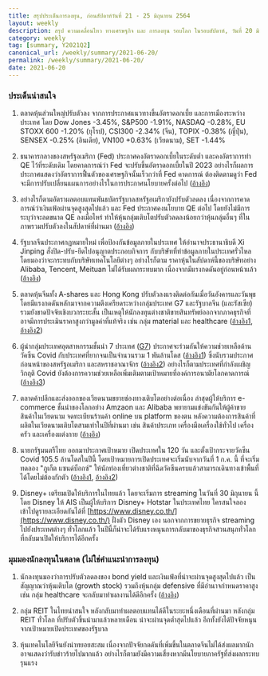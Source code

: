 ```yaml
---
title: สรุปประเด็นการลงทุน, ก่อนสัปดาห์วันที่ 21 - 25 มิถุนายน 2564
layout: weekly
description: สรุป ความเคลื่อนไหว ทางเศรษฐกิจ และ การลงทุน รอบโลก ในรอบสัปดาห์, วันที่ 20 มิถุนายน 2564
category: weekly
tag: [summary, Y2021Q2]
canonical_url: /weekly/summary/2021-06-20/
permalink: /weekly/summary/2021-06-20/
date: 2021-06-20
---
```


### ประเด็นน่าสนใจ

1. ตลาดหุ้นส่วนใหญ่ปรับตัวลง จากการประกาศแนวทางขึ้นอัตราดอกเบี้ย และการเมืองระหว่างประเทศ โดย Dow Jones -3.45%, S&P500 -1.91%, NASDAQ -0.28%, EU STOXX 600 -1.20% (ยุโรป), CSI300 -2.34% (จีน), TOPIX -0.38% (ญี่ปุ่น), SENSEX -0.25% (อินเดีย), VN100 +0.63% (เวียดนาม), SET -1.44%

2. ธนาคารกลางของสหรัฐอเมริกา (Fed) ประกาศคงอัตราดอกเบี้ยในระดับต่ำ และคงอัตราการทำ QE ไว้ที่ระดับเดิม โดยคาดการณ์ว่า Fed จะปรับขึ้นอัตราดอกเบี้ยในปี 2023 อย่างไรก็ผลการประกาศแสดงว่าอัตราการฟื้นตัวของเศรษฐกิจนั้นเร็วกว่าที่ Fed คาดการณ์ ต้องติดตามดูว่า Fed จะมีการปรับเปลี่ยนแผนการอย่างไรในการประกาศนโยบายครั้งต่อไป ([อ้างอิง](https://www.cnbc.com/2021/06/16/the-federal-reserve-now-forecasts-at-least-two-rate-hikes-by-the-end-of-2023.html)) 

3. อย่างไรก็ตามอัตราผลตอบแทนพันธบัตรรัฐบาลสหรัฐอเมริกายังปรับตัวลดลง เนื่องจากการคาดการณ์ว่าเงินเฟ้อผ่านจุดสูงสุดไปแล้ว และ Fed ประกาศคงนโยบาย QE ต่อไป โดยยังไม่มีการระบุว่าจะลดขนาด QE ลงเมื่อไหร่ ทำให้หุ้นกลุ่มเติบโตปรับตัวลดลงน้อยกว่าหุ้นกลุ่มอื่นๆ ที่ในภาพรวมปรับตัวลงในสัปดาห์ที่ผ่านมา ([อ้างอิง](https://www.reuters.com/article/usa-stocks-weekahead-idUSL2N2NZ1P4))

4. รัฐบาลจีนประกาศกฏหมายใหม่ เพื่อป้องกันข้อมูลภายในประเทศ ให้อำนาจประธานาธิบดี Xi Jinping สั่งปิด-ปรับ-ยึดไปอนุญาตประกอบกิจการ กับบริษัทที่ทำข้อมูลภายในประเทศรั่วไหล โดยมองว่าจะกระทบกับบริษัทเทคโนโลยีต่างๆ อย่างไรก็ตาม ราคาหุ้นในสัปดาห์นี้ของบริษัทอย่าง Alibaba, Tencent, Meituan ไม่ได้รับผลกระทบมาก เนื่องจากมีแรงกดดันอยู่ก่อนหน้าแล้ว ([อ้างอิง](https://www.straitstimes.com/asia/east-asia/chinas-new-data-law-gives-xi-the-power-to-shut-down-tech-firms))

5. ตลาดหุ้นจีนทั้ง A-shares และ Hong Kong ปรับตัวลงแรงติดต่อกันเมื่อวันอังคารและวันพุธ โดยมีแรงกดดันหลักมาจากความตึงเครียดระหว่างกลุ่มประเทศ G7 และรัฐบาลจีน (และรัสเซีย) รวมยังขาดปัจจัยเชิงบวกระยะสั้น เป็นเหตุให้นักลงทุนต่างชาติขายสินทรัพย์ออกจากภาคธุรกิจที่อาจมีการประเมินราคาสูงกว่ามูลค่าที่แท้จริง เช่น กลุ่ม material และ healthcare ([อ้างอิง1](https://www.reuters.com/article/china-stocks-midday-idUSL3N2NX1DU), [อ้างอิง2](https://www.reuters.com/article/china-stocks-close/china-shares-end-lower-as-material-firms-foreign-outflow-concerns-weigh-idUSAZN01A4UK)) 

6. ผู้นำกลุ่มประเทศอุตสาหกรรมชั้นนำ 7 ประเทศ ([G7](https://en.wikipedia.org/wiki/Group_of_Seven)) ประกาศจะร่วมกันให้ความช่วยเหลือด้านวัคซีน Covid กับประเทศที่ยากจนเป็นจำนวนรวม 1 พันล้านโดส ([อ้างอิง1](https://www.bbc.com/news/uk-57461640)) ซึ่งนับรวมประกาศก่อนหน้าของสหรัฐอเมริกา และสหราชอาณาจักร ([อ้างอิง2](https://www.moneymattersthailand.com/weekly/summary/2021-06-13/)) อย่างไรก็ตามประเทศที่กำลังเผชิญวิกฤติ Covid ยังต้องการความช่วยเหลือเพิ่มเติมตามเป้าหมายที่องค์การอนามัยโลกคาดการณ์ ([อ้างอิง3](https://www.bbc.com/news/57427877))

7. ตลาดค้าปลีกและส่งออกของเวียดนามขยายช่องทางเติบโตอย่างต่อเนื่อง ล่าสุดผู้ให้บริการ e-commerce ชั้นนำของโลกอย่าง Amzaon และ Alibaba พยายามแข่งขันกันให้ผู้ค้าขายสินค้าในเวียดนาม จดทะเบียนร้านค้า online บน platform ของตน หลังความต้องการสินค้าที่ผลิตในเวียดนามเติบโตสามเท่าในปีที่ผ่านมา เช่น สินค้าประเภท เครื่องมือเครื่องใช้ทั่วไป เครื่องครัว และเครื่องแต่งกาย ([อ้างอิง](https://e.vnexpress.net/news/business/industries/amazon-alibaba-race-to-recruit-vietnamese-merchants-4295188.html)) 

8. นายกรัฐมนตรีไทย ออกมาประกาศเป้าหมาย เปิดประเทศใน 120 วัน และตั้งเป้ากระจายวัคซีน Covid 105.5 ล้านโดสในปีนี้ โดยเป้าหมายการเปิดประเทศจะเริ่มนับจากวันที่ 1 ก.ค. นี้ ที่จะเริ่มทดลอง "ภูเก็ต แซนด์บ็อกซ์" ให้นักท่องเที่ยวต่างชาติที่ฉีดวัคซีนครบแล้วสามารถเดินทางเข้าพื้นที่ได้โดยไม่ต้องกักตัว ([อ้างอิง1](https://www.bangkokbiznews.com/news/detail/944304), [อ้างอิง2](https://www.bangkokbiznews.com/news/detail/944091)) 

9. Disney+ เตรียมเปิดให้บริการในไทยแล้ว โดยจะเริ่มการ streaming ในวันที่ 30 มิถุนายน นี้ โดย Disney ให้ AIS เป็นผู้ให้บริการ Disney+ Hotstar ในประเทศไทย ใครสนใจลองเข้าไปดูรายละเอียดกันได้ที่ [https://www.disney.co.th/](https://www.disney.co.th/) ฝั่งตัว Disney เอง นอกจากการขยายธุรกิจ streaming ไปยังประเทศต่างๆ ทั่วโลกแล้ว ในปีนี้ก็น่าจะได้รับแรงหนุนการกลับมาของธุรกิจสวนสนุกทั่วโลก ที่กลับมาเปิดให้บริการได้อีกครั้ง



### มุมมองนักลงทุนในตลาด (ไม่ใช่คำแนะนำการลงทุน)

1. นักลงทุนมองว่าการปรับตัวลดลงของ bond yield และเงินเฟ้อที่น่าจะผ่านจุดสูงสุดไปแล้ว เป็นสัญญาณว่าหุ้นเติบโต (growth stock) รวมถึงหุ้นกลุ่ม defensive ที่มีอำนาจกำหนดราคาสูง เช่น กลุ่ม healthcare จะกลับมาทำผลงานได้ดีอีกครั้ง ([อ้างอิง](https://www.finnomena.com/ktam/belief-allocation-jun2021-2/))

2. กลุ่ม REIT ในไทยน่าสนใจ หลังกลับมาทำผลตอบแทนได้ดีในระยะหนึ่งเดือนที่ผ่านมา หลังกลุ่ม REIT ทั่วโลก ที่ปรับตัวขึ้นนำมาแล้วหลายเดือน น่าจะผ่านจุดต่ำสุดไปแล้ว อีกทั้งยังได้ปัจจัยหนุนจากเป้าหมายเปิดประเทศของรัฐบาล

3. หุ้นเทคโนโลยีจีนยังน่าทยอยสะสม เนื่องจากปัจจัยกดดันที่เพิ่มขึ้นในตลาดจีนไม่ได้ส่งผลมากนัก อาจแสดงว่ารับข่าวร้ายไปมากแล้ว อย่างไรก็ตามยังมีความเสี่ยงหากมีนโยบายภาครัฐที่ส่งผลกระทบรุนแรง
